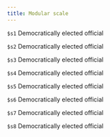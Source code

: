 ```yaml
---
title: Modular scale
---
```


<div class="site-resizer">
  <p class="site-nowrap ds-font-size-s1">
    <code>$s1</code>
    Democratically elected official
  </p>
  <p class="site-nowrap ds-font-size-s2">
    <code>$s2</code>
    Democratically elected official
  </p>
  <p class="site-nowrap ds-font-size-s3">
    <code>$s3</code>
    Democratically elected official
  </p>
  <p class="site-nowrap ds-font-size-s4">
    <code>$s4</code>
    Democratically elected official
  </p>
  <p class="site-nowrap ds-font-size-s5">
    <code>$s5</code>
    Democratically elected official
  </p>
  <p class="site-nowrap ds-font-size-s6">
    <code>$s6</code>
    Democratically elected official
  </p>
  <p class="site-nowrap ds-font-size-s7">
    <code>$s7</code>
    Democratically elected official
  </p>
  <p class="site-nowrap ds-font-size-s8">
    <code>$s8</code>
    Democratically elected official
  </p>
</div>